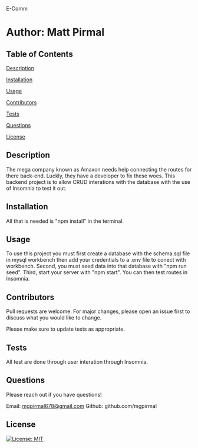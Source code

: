 E-Comm
  # Author: Matt Pirmal


  ## Table of Contents

  [Description](#Description)

  [Installation](#Installation)

  [Usage](#Usage)

  [Contributors](#Contributors)

  [Tests](#Tests)

  [Questions](#Questions)

  [License](#License)

  ## Description
  
  The mega company known as Amaxon needs help connecting the routes for there back-end. Luckly, they have a developer to fix these woes. This backend project is to allow CRUD interations with the database with the use of Insomnia to test it out.
    
  ## Installation
    
  All that is needed is "npm install" in the terminal.
    
    
  ## Usage
    
  To use this project you must first create a database with the schema.sql file in mysql workbench then add your credentials to a .env file to conect with workbench. Second, you must seed data into that database with "npm run seed". Third, start your server with "npm start". You can then test routes in Insomnia.
  
    
  ## Contributors
  Pull requests are welcome. For major changes, please open an issue first to discuss what you would like to change.
    
  Please make sure to update tests as appropriate.

  

  ## Tests

  All test are done through user interation through Insomnia.

  ## Questions

  Please reach out if you have questions!

  Email: mgpirmal678@gmail.com
  Github: github.com/mgpirmal
    
  ## License
  [![License: MIT](https://img.shields.io/badge/License-MIT-yellow.svg)](https://opensource.org/licenses/MIT)